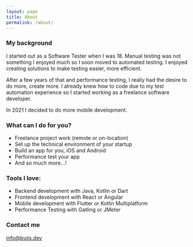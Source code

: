 ```yaml
---
layout: page
title: About
permalink: /about/
---
```


### My background

<p>I started out as a Software Tester when I was 18. Manual testing was not something I enjoyed much 
so I soon moved to automated testing. I enjoyed creating solutions to make testing easier, more efficient. </p> 
<p>After a few years of that and performance testing, I really had the desire to do more, create more. 
I already knew how to code due to my test automation experience so I started working as a 
freelance software developer. </p> <p> In 2021 I decided to do more mobile development.</p>

### What can I do for you?
* Freelance project work (remote or on-location)
* Set up the technical environment of your startup
* Build an app for you, iOS and Android
* Performance test your app
* And so much more...!

### Tools I love:
* Backend development with Java, Kotlin or Dart
* Frontend development with React or Angular
* Mobile development with Flutter or Kotlin Multiplatform
* Performance Testing with Gatling or JMeter

### Contact me

[info@buijs.dev](mailto:info@buijs.dev)

